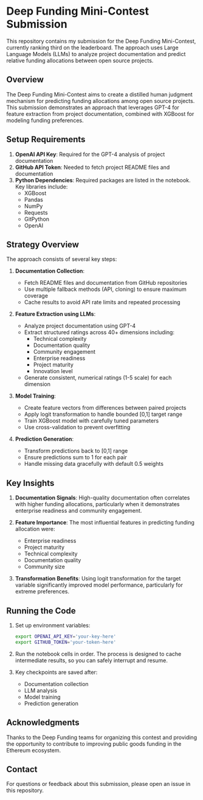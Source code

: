 # Deep Funding Mini-Contest Submission

This repository contains my submission for the Deep Funding Mini-Contest, currently ranking third on the leaderboard. The approach uses Large Language Models (LLMs) to analyze project documentation and predict relative funding allocations between open source projects.

## Overview

The Deep Funding Mini-Contest aims to create a distilled human judgment mechanism for predicting funding allocations among open source projects. This submission demonstrates an approach that leverages GPT-4 for feature extraction from project documentation, combined with XGBoost for modeling funding preferences.

## Setup Requirements

1. **OpenAI API Key**: Required for the GPT-4 analysis of project documentation
2. **GitHub API Token**: Needed to fetch project README files and documentation
3. **Python Dependencies**: Required packages are listed in the notebook. Key libraries include:
   - XGBoost
   - Pandas
   - NumPy
   - Requests
   - GitPython
   - OpenAI

## Strategy Overview

The approach consists of several key steps:

1. **Documentation Collection**:
   - Fetch README files and documentation from GitHub repositories
   - Use multiple fallback methods (API, cloning) to ensure maximum coverage
   - Cache results to avoid API rate limits and repeated processing

2. **Feature Extraction using LLMs**:
   - Analyze project documentation using GPT-4
   - Extract structured ratings across 40+ dimensions including:
     - Technical complexity
     - Documentation quality
     - Community engagement
     - Enterprise readiness
     - Project maturity
     - Innovation level
   - Generate consistent, numerical ratings (1-5 scale) for each dimension

3. **Model Training**:
   - Create feature vectors from differences between paired projects
   - Apply logit transformation to handle bounded [0,1] target range
   - Train XGBoost model with carefully tuned parameters
   - Use cross-validation to prevent overfitting

4. **Prediction Generation**:
   - Transform predictions back to [0,1] range
   - Ensure predictions sum to 1 for each pair
   - Handle missing data gracefully with default 0.5 weights

## Key Insights

1. **Documentation Signals**: High-quality documentation often correlates with higher funding allocations, particularly when it demonstrates enterprise readiness and community engagement.

2. **Feature Importance**: The most influential features in predicting funding allocation were:
   - Enterprise readiness
   - Project maturity
   - Technical complexity
   - Documentation quality
   - Community size

3. **Transformation Benefits**: Using logit transformation for the target variable significantly improved model performance, particularly for extreme preferences.

## Running the Code

1. Set up environment variables:
   ```bash
   export OPENAI_API_KEY='your-key-here'
   export GITHUB_TOKEN='your-token-here'
   ```

2. Run the notebook cells in order. The process is designed to cache intermediate results, so you can safely interrupt and resume.

3. Key checkpoints are saved after:
   - Documentation collection
   - LLM analysis
   - Model training
   - Prediction generation


## Acknowledgments

Thanks to the Deep Funding teams for organizing this contest and providing the opportunity to contribute to improving public goods funding in the Ethereum ecosystem.

## Contact

For questions or feedback about this submission, please open an issue in this repository.
